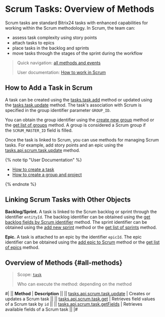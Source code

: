 # Scrum Tasks: Overview of Methods

Scrum tasks are standard Bitrix24 tasks with enhanced capabilities for working within the Scrum methodology. In Scrum, the team can:
- assess task complexity using story points
- attach tasks to epics
- place tasks in the backlog and sprints
- move tasks through the stages of the sprint during the workflow

> Quick navigation: [all methods and events](#all-methods) 
> 
> User documentation: [How to work in Scrum](https://helpdesk.bitrix24.com/open/21300770/)

## How to Add a Task in Scrum

A task can be created using the [tasks.task.add](../../../tasks/tasks-task-add.md) method or updated using the [tasks.task.update](../../../tasks/tasks-task-update.md) method. The task's association with Scrum is specified in the group identifier parameter `GROUP_ID`. 

You can obtain the group identifier using the [create new group](../../sonet-group-create.md) method or the [get list of groups](../../socialnetwork-api-workgroup-list.md) method. A group is considered a Scrum group if the `SCRUM_MASTER_ID` field is filled.

Once the task is linked to Scrum, you can use methods for managing Scrum tasks. For example, add story points and an epic using the [tasks.api.scrum.task.update](./tasks-api-scrum-task-update.md) method.

{% note tip "User Documentation" %}

- [How to create a task](https://helpdesk.bitrix24.com/open/18025566/)
- [How to create a group and project](https://helpdesk.bitrix24.com/open/22796428/)

{% endnote %}

## Linking Scrum Tasks with Other Objects

**Backlog/Sprint.** A task is linked to the Scrum backlog or sprint through the identifier `entityId`. The backlog identifier can be obtained using the [get backlog fields by Scrum identifier](../backlog/tasks-api-scrum-backlog-get.md) method. The sprint identifier can be obtained using the [add new sprint](../sprint/tasks-api-scrum-sprint-add.md) method or the [get list of sprints](../sprint/tasks-api-scrum-sprint-list.md) method. 

**Epic.** A task is attached to an epic by the identifier `epicId`. The epic identifier can be obtained using the [add epic to Scrum](../epic/tasks-api-scrum-epic-add.md) method or the [get list of epics](../epic/tasks-api-scrum-epic-list.md) method. 

## Overview of Methods {#all-methods}

> Scope: [`task`](../../../scopes/permissions.md)
>
> Who can execute the method: depending on the method

#|
|| **Method** | **Description** ||
|| [tasks.api.scrum.task.update](./tasks-api-scrum-task-update.md) | Creates or updates a Scrum task ||
|| [tasks.api.scrum.task.get](./tasks-api-scrum-task-get.md) | Retrieves field values of a Scrum task by `id` ||
|| [tasks.api.scrum.task.getFields](./tasks-api-scrum-task-get-fields.md) | Retrieves available fields of a Scrum task ||
|#